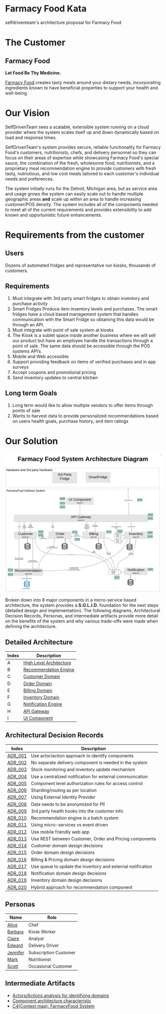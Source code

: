 # Farmacy Food Kata

selfdriventeam's architecture proposal for Farmacy Food

# The Customer
## Farmacy Food
**Let Food Be Thy Medicine.**

[Farmacy Food](https://www.farmacyfood.com/) creates tasty meals around your dietary needs, incorporating ingredients known to have beneficial properties to support your health and well-being.

# Our Vision

SelfDrivenTeam sees a scalable, extensible system running on a cloud provider where the system scales itself up and down dynamically based on load and response times.

SelfDrivenTeam's system provides secure, reliable functionality for Farmacy Food's customers, nutritionists, chefs, and delivery personnel so they can focus on their areas of expertise while showcasing Farmacy Food's special sauce, the combination of the fresh, wholesome food, nutritionists, and a proprietary meal recommendation engine to provide customers with fresh tasty, nutriutious, and low cost meals tailored to each customer's individual needs and preferences.

The system initially runs for the Detroit, Michigan area, but as service area and usage grows the system can easily scale out to handle multiple geographic areas **and** scale up within an area to handle increasing customer/POS density. The system includes all of the components needed to meet all of the current requirements and provides extensibility to add known and opportunistic future enhancements.

# Requirements from the customer
## Users
Dozens of automated fridges and representative run kiosks, thousands of customers.

## Requirements
1) Must integrate with 3rd party smart fridges to obtain inventory and purchase activity
1) Smart Fridges Produce item inventory levels and purchases. The smart fridges have a cloud based management system that handles communication with the Smart Fridge so obtaining this data would be through an API.
1) Must integrate with point of sale system at kiosks
1) The Kiosk is a sublet space inside another business where we will sell our product but have an employee handle the transactions through a point of sale. The same data should be accessible through the POS systems API’s.
1) Mobile and Web accessible
1) Support providing feedback on items of verified purchases and in app surveys
1) Accept coupons and promotional pricing
1) Send inventory updates to central kitchen

## Long term Goals
1) Long term would like to allow multiple vendors to offer items through points of sale
1) Wants to harvest data to provide personalized recommendations based on users health goals, purchase history, and item ratings

# Our Solution

![High Level Architecture](doc/arc/images/high_level.svg)

Broken down into 8 major components in a micro-service based architecture, the system provides a **S.O.L.I.D.** foundation for the next steps (detailed design and implementation). The following diagrams, Architectural Decision Records, Personas, and intermediate artifacts provide more detail on the benefits of the system and why various trade-offs were made when defining the architecture.

## Detailed Architecture

| Index | Description |
|-------|-------------|
| A | [High Level Architecture](doc/arc/components/high_level.md) |
| B | [Recommendation Engine](doc/arc/components/recommendation_engine.md) |
| C | [Customer Domain](doc/arc/components/customer_domain.md) |
| D | [Order Domain](doc/arc/components/order_domain.md) |
| E | [Billing Domain](doc/arc/components/billing_domain.md) |
| F | [Inventory Domain](doc/arc/components/inventory_domain.md) |
| G | [Notification Engine](doc/arc/components/notification_engine.md) |
| H | [API Gateway](doc/arc/components/api_gateway.md) |
| I | [UI Component](doc/arc/components/ui_component.md) |

## Architectural Decision Records

| Index | Description |
|-------|-------------|
| [ADR_001](doc/arc/adrs/adr_001.md) | Use actor/action approach to identify components |
| [ADR_002](doc/arc/adrs/adr_002.md) | No separate delivery component is needed in the system |
| [ADR_003](doc/arc/adrs/adr_003.md) | Stock monitoring and inventory update mechanism |
| [ADR_004](doc/arc/adrs/adr_004.md) | Use a centralized notification for external communication |
| [ADR_005](doc/arc/adrs/adr_005.md) | Component level authorization rules for access control |
| [ADR_006](doc/arc/adrs/adr_006.md) | Sharding/routing as per location |
| [ADR_007](doc/arc/adrs/adr_007.md) | Using External Identity Provider |
| [ADR_008](doc/arc/adrs/adr_008.md) | Data needs to be anonymized for PII |
| [ADR_009](doc/arc/adrs/adr_009.md) | 3rd party health hooks into the customer info |
| [ADR_010](doc/arc/adrs/adr_010.md) | Recommendation engine is a batch system |
| [ADR_011](doc/arc/adrs/adr_011.md) | Using micro-services vs event driven |
| [ADR_012](doc/arc/adrs/adr_012.md) | Use mobile friendly web app |
| [ADR_013](doc/arc/adrs/adr_013.md) | Use REST between Customer, Order and Pricing components|
| [ADR_014](doc/arc/adrs/adr_014.md) | Customer domain design decisions|
| [ADR_015](doc/arc/adrs/adr_015.md) | Order domain design decisions|
| [ADR_016](doc/arc/adrs/adr_016.md) | Billing & Pricing domain design decisions|
| [ADR_017](doc/arc/adrs/adr_017.md) | Use queue to update the inventory and external notification|
| [ADR_018](doc/arc/adrs/adr_018.md) | Notification domain design decisions|
| [ADR_019](doc/arc/adrs/adr_019.md) | Inventory domain design decisions|
| [ADR_020](doc/arc/adrs/adr_020.md) | Hybrid approach for recommendation component|


## Personas

| Name | Role |
|------|------|
| [Alice](doc/personas/alice_(chef).md) | Chef |
| [Barbara](doc/personas/barbara_(kiosk_worker).md) | Kiosk Worker |
| [Claire](doc/personas/claire_(analyst).md) | Analyst |
| [Edward](doc/personas/edward_(delivery_driver).md) | Delivery Driver |
| [Jennifer](doc/personas/jennifer_(subscriber).md) | Subscription Customer |
| [Mark](doc/personas/mark_(nutritionist).md) | Nutritionist |
| [Scott](doc/personas/scott_(eater).md) | Occasional Customer |

## Intermediate Artifacts

* [Actors/Actions analysis for identifying domains](doc/artifacts/actor_actions.md)
* [Component architecture characteristic](doc/artifacts/arch_characteristic.md)
* [C4(Context map): FarmacyFood System](doc/arc/images/context_map.svg)
